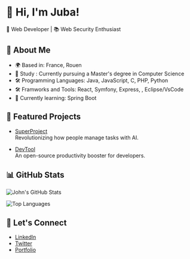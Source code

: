 # 👋 Hi, I'm Juba!

🎯 Web Developer | 📚 Web Security Enthusiast  

## 🚀 About Me
- 🌍 Based in: France, Rouen
- 💼 Study : Currently pursuing a Master's degree in Computer Science
- 🛠️ Programming Languages: Java, JavaScript, C, PHP, Python
- 🛠️ Framworks and Tools: React, Symfony, Express, , Eclipse/VsCode
- 🌱 Currently learning: Spring Boot

## 🌟 Featured Projects
- [SuperProject](https://github.com/johndoe/superproject)  
  Revolutionizing how people manage tasks with AI.

- [DevTool](https://github.com/johndoe/devtool)  
  An open-source productivity booster for developers.

## 📊 GitHub Stats
![John's GitHub Stats](https://github-readme-stats.vercel.app/api?username=gorimaaa&show_icons=true&theme=dark)

![Top Languages](https://github-readme-stats.vercel.app/api/top-langs/?username=gorimaaa&layout=compact&theme=dark)

## 🤝 Let's Connect
- [LinkedIn](https://linkedin.com/in/johndoe)
- [Twitter](https://twitter.com/johndoe)
- [Portfolio](https://johndoe.com)
